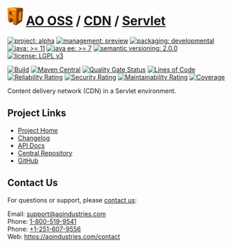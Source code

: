 # [<img src="ao-logo.png" alt="AO Logo" width="35" height="40">](https://github.com/ao-apps) [AO OSS](https://github.com/ao-apps/ao-oss) / [CDN](https://github.com/ao-apps/ao-cdn) / [Servlet](https://github.com/ao-apps/ao-cdn-servlet)

[![project: alpha](https://oss.aoapps.com/ao-badges/project-alpha.svg)](https://aoindustries.com/life-cycle#project-alpha)
[![management: preview](https://oss.aoapps.com/ao-badges/management-preview.svg)](https://aoindustries.com/life-cycle#management-preview)
[![packaging: developmental](https://oss.aoapps.com/ao-badges/packaging-developmental.svg)](https://aoindustries.com/life-cycle#packaging-developmental)  
[![java: &gt;= 11](https://oss.aoapps.com/ao-badges/java-11.svg)](https://docs.oracle.com/en/java/javase/11/)
[![java ee: &gt;= 7](https://oss.aoapps.com/ao-badges/javaee-7.svg)](https://docs.oracle.com/javaee/7/)
[![semantic versioning: 2.0.0](https://oss.aoapps.com/ao-badges/semver-2.0.0.svg)](https://semver.org/spec/v2.0.0.html)
[![license: LGPL v3](https://oss.aoapps.com/ao-badges/license-lgpl-3.0.svg)](https://www.gnu.org/licenses/lgpl-3.0)

[![Build](https://github.com/ao-apps/ao-cdn-servlet/workflows/Build/badge.svg?branch=master)](https://github.com/ao-apps/ao-cdn-servlet/actions?query=workflow%3ABuild)
[![Maven Central](https://maven-badges.herokuapp.com/maven-central/com.aoapps/ao-cdn-servlet/badge.svg)](https://maven-badges.herokuapp.com/maven-central/com.aoapps/ao-cdn-servlet)
[![Quality Gate Status](https://sonarcloud.io/api/project_badges/measure?branch=master&project=com.aoapps%3Aao-cdn-servlet&metric=alert_status)](https://sonarcloud.io/dashboard?branch=master&id=com.aoapps%3Aao-cdn-servlet)
[![Lines of Code](https://sonarcloud.io/api/project_badges/measure?branch=master&project=com.aoapps%3Aao-cdn-servlet&metric=ncloc)](https://sonarcloud.io/component_measures?branch=master&id=com.aoapps%3Aao-cdn-servlet&metric=ncloc)  
[![Reliability Rating](https://sonarcloud.io/api/project_badges/measure?branch=master&project=com.aoapps%3Aao-cdn-servlet&metric=reliability_rating)](https://sonarcloud.io/component_measures?branch=master&id=com.aoapps%3Aao-cdn-servlet&metric=Reliability)
[![Security Rating](https://sonarcloud.io/api/project_badges/measure?branch=master&project=com.aoapps%3Aao-cdn-servlet&metric=security_rating)](https://sonarcloud.io/component_measures?branch=master&id=com.aoapps%3Aao-cdn-servlet&metric=Security)
[![Maintainability Rating](https://sonarcloud.io/api/project_badges/measure?branch=master&project=com.aoapps%3Aao-cdn-servlet&metric=sqale_rating)](https://sonarcloud.io/component_measures?branch=master&id=com.aoapps%3Aao-cdn-servlet&metric=Maintainability)
[![Coverage](https://sonarcloud.io/api/project_badges/measure?branch=master&project=com.aoapps%3Aao-cdn-servlet&metric=coverage)](https://sonarcloud.io/component_measures?branch=master&id=com.aoapps%3Aao-cdn-servlet&metric=Coverage)

Content delivery network (CDN) in a Servlet environment.

## Project Links
* [Project Home](https://oss.aoapps.com/cdn/servlet/)
* [Changelog](https://oss.aoapps.com/cdn/servlet/changelog)
* [API Docs](https://oss.aoapps.com/cdn/servlet/apidocs/)
* [Central Repository](https://central.sonatype.com/artifact/com.aoapps/ao-cdn-servlet)
* [GitHub](https://github.com/ao-apps/ao-cdn-servlet)

## Contact Us
For questions or support, please [contact us](https://aoindustries.com/contact):

Email: [support@aoindustries.com](mailto:support@aoindustries.com)  
Phone: [1-800-519-9541](tel:1-800-519-9541)  
Phone: [+1-251-607-9556](tel:+1-251-607-9556)  
Web: https://aoindustries.com/contact
